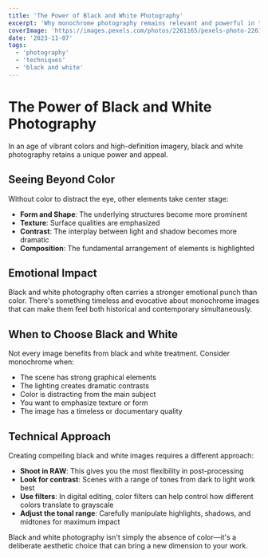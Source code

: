 ```yaml
---
title: 'The Power of Black and White Photography'
excerpt: 'Why monochrome photography remains relevant and powerful in the digital age.'
coverImage: 'https://images.pexels.com/photos/2261165/pexels-photo-2261165.jpeg'
date: '2023-11-07'
tags:
  - 'photography'
  - 'techniques'
  - 'black and white'
---
```


# The Power of Black and White Photography

In an age of vibrant colors and high-definition imagery, black and white photography retains a unique power and appeal.

## Seeing Beyond Color

Without color to distract the eye, other elements take center stage:

- **Form and Shape**: The underlying structures become more prominent
- **Texture**: Surface qualities are emphasized
- **Contrast**: The interplay between light and shadow becomes more dramatic
- **Composition**: The fundamental arrangement of elements is highlighted

## Emotional Impact

Black and white photography often carries a stronger emotional punch than color. There's something timeless and evocative about monochrome images that can make them feel both historical and contemporary simultaneously.

## When to Choose Black and White

Not every image benefits from black and white treatment. Consider monochrome when:

- The scene has strong graphical elements
- The lighting creates dramatic contrasts
- Color is distracting from the main subject
- You want to emphasize texture or form
- The image has a timeless or documentary quality

## Technical Approach

Creating compelling black and white images requires a different approach:

- **Shoot in RAW**: This gives you the most flexibility in post-processing
- **Look for contrast**: Scenes with a range of tones from dark to light work best
- **Use filters**: In digital editing, color filters can help control how different colors translate to grayscale
- **Adjust the tonal range**: Carefully manipulate highlights, shadows, and midtones for maximum impact

Black and white photography isn't simply the absence of color—it's a deliberate aesthetic choice that can bring a new dimension to your work. 